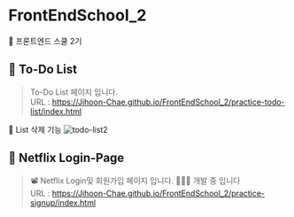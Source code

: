 # FrontEndSchool_2
🦁 프론트엔드 스쿨 2기
<br>

## 📌 To-Do List
> To-Do List 페이지 입니다. <br>
> URL : https://Jihoon-Chae.github.io/FrontEndSchool_2/practice-todo-list/index.html <br>

🧷 List 삭제 기능
![todo-list2](https://user-images.githubusercontent.com/93469760/161381891-d2f2a763-4354-4240-96ff-fde5f7904415.gif) <br>

## 📌 Netflix Login-Page
> 📽 Netflix Login및 회원가입 페이지 입니다. 🧑🏻‍💻 개발 중 입니다 <br>
> URL : https://Jihoon-Chae.github.io/FrontEndSchool_2/practice-signup/index.html <br>
